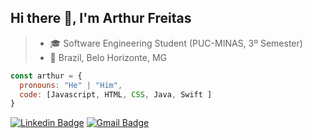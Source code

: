 ## Hi there 👋, I'm Arthur Freitas

>- 🎓 Software Engineering Student (PUC-MINAS, 3º Semester)
>- 📍  Brazil, Belo Horizonte, MG

```javascript
const arthur = {
  pronouns: "He" | "Him",
  code: [Javascript, HTML, CSS, Java, Swift ]
}
```

[![Linkedin Badge](https://img.shields.io/badge/-LinkedIn-01357B?style=flat&logo=Linkedin&logoColor=white&link=https://www.linkedin.com/in/arthur-freitas-jardim-075a95289/)]([https://www.linkedin.com/in/marcellafccosta/](https://www.linkedin.com/in/arthur-freitas-jardim-075a95289/))
[![Gmail Badge](https://img.shields.io/badge/-arthurjardimfreitas@gmail.com-01357B?style=flat&logo=Gmail&logoColor=white&link=mailto:arthurjardimfreitas@gmail.com)](mailto:arthurjardimfreitas@gmail.com)

